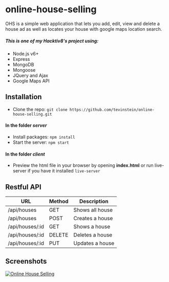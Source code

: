 # online-house-selling

OHS is a simple web application that lets you add, edit, view and delete a house ad as well as locates your house with google maps location search.

##### This is one of my Hacktiv8's project using:
- Node.js v6+
- Express
- MongoDB
- Mongoose
- JQuery and Ajax
- Google Maps API

## Installation
- Clone the repo: `git clone https://github.com/tevinstein/online-house-selling.git`

#### In the folder *server*
- Install packages: `npm install`
- Start the server: `npm start`

#### In the folder *client*
- Preview the html file in your browser by opening **index.html** or run live-server if you have it installed `live-server`

## Restful API
| URL       | Method | Description     |
|-----------|--------|-----------------|
| /api/houses     | GET    | Shows all house |
| /api/houses     | POST   | Creates a house  |
| /api/houses/:id | GET    | Shows a house    |
| /api/houses/:id | DELETE | Deletes a house  |
| /api/houses/:id | PUT    | Updates a house  |

## Screenshots

[![Online House Selling](http://i.imgur.com/qq40umZ.png "Online House Selling")](http://i.imgur.com/qq40umZ.png "Online House Selling")